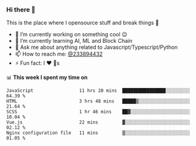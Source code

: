 ### Hi there 👋

<!--
**a233894432/a233894432** is a ✨ _special_ ✨ repository because its `README.md` (this file) appears on your GitHub profile.

Here are some ideas to get you started:

- 🔭 I’m currently working on ...
- 🌱 I’m currently learning ...
- 👯 I’m looking to collaborate on ...
- 🤔 I’m looking for help with ...
- 💬 Ask me about ...
- 📫 How to reach me: ...
- 😄 Pronouns: ...
- ⚡ Fun fact: ...
-->
 
 
This is the place where I opensource stuff and break things :rofl:

- 🔭 I’m currently working on something cool :wink:
- 🌱 I’m currently learning AI, ML and Block Chain
- 💬 Ask me about anything related to Javascript/Typescript/Python
- 📫 How to reach me: [@233894432](https://twitter.com/233894432)
- ⚡ Fun fact: I :heart: :dog:s

📊 **This week I spent my time on**
<!--START_SECTION:waka-->
```text
JavaScript                 11 hrs 20 mins  ████████████████░░░░░░░░░   64.39 % 
HTML                       3 hrs 48 mins   █████▒░░░░░░░░░░░░░░░░░░░   21.64 % 
SCSS                       1 hr 46 mins    ██▓░░░░░░░░░░░░░░░░░░░░░░   10.04 % 
Vue.js                     22 mins         ▓░░░░░░░░░░░░░░░░░░░░░░░░   02.12 % 
Nginx configuration file   11 mins         ▒░░░░░░░░░░░░░░░░░░░░░░░░   01.05 % 
```
<!--END_SECTION:waka-->
